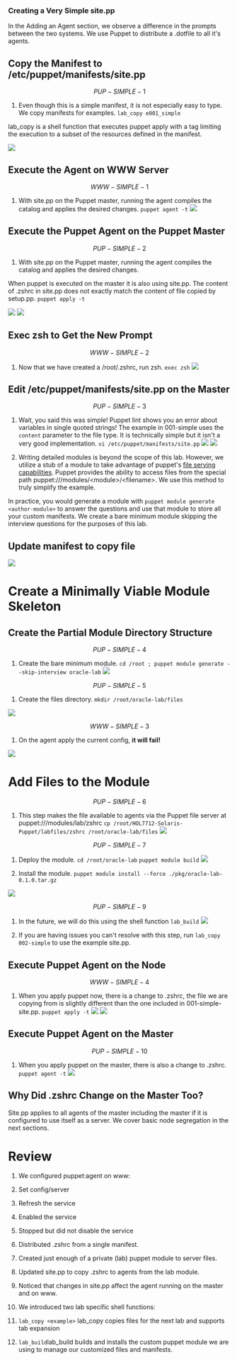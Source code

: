 ### Creating a Very Simple site.pp

In the Adding an Agent section, we observe a difference in the prompts between the two systems. We use Puppet to distribute a .dotfile to all it's agents.

## Copy the Manifest to /etc/puppet/manifests/site.pp


$$
PUP-SIMPLE-1
$$


1. Even though this is a simple manifest, it is not especially easy to type. We copy manifests for examples.
  `lab_copy e001_simple`

  lab_copy is a shell function that executes puppet apply with a tag limiting the execution to a subset of the resources defined in the manifest.


![](/assets/SIMPLE-PUP-001.0.png)

## Execute the Agent on WWW Server


$$
WWW-SIMPLE-1
$$


1. With site.pp on the Puppet master, running the agent compiles the catalog and applies the desired changes.
  `puppet agent -t`
  ![](/assets/SIMPLE-WWW-001.0.png)

## Execute the Puppet Agent on the Puppet Master


$$
PUP-SIMPLE-2
$$


1. With site.pp on the Puppet master, running the agent compiles the catalog and applies the desired changes.

  When puppet is executed on the master it is also using site.pp. The content of .zshrc in site.pp does not exactly match the content of file copied by setup.pp.
  `puppet apply -t`

  ![](/assets/SIMPLE-PUP-002.0.png)
  ![](/assets/SIMPLE-PUP-002.1.png)


## Exec zsh to Get the New Prompt


$$
WWW-SIMPLE-2
$$


1. Now that we have created a /root/.zshrc, run zsh.
  `exec zsh`
  ![](/assets/SIMPLE-WWW-002.0.png)

## Edit /etc/puppet/manifests/site.pp on the Master


$$
PUP-SIMPLE-3
$$


1. Wait, you said this was simple! Puppet lint shows you an error about variables in single quoted strings! The example in 001-simple uses the `content` parameter to the file type.  It is technically simple but it isn't a very good implementation.
  `vi /etc/puppet/manifests/site.pp`
  ![](/assets/SIMPLE-PUP-003.0.png)
  ![](/assets/SIMPLE-PUP-003.1.png)

2. Writing detailed modules is beyond the scope of this lab. However, we utilize a stub of a module to take advantage of puppet's [file serving capabilities](https://docs.puppet.com/puppet/latest/reference/modules_fundamentals.html#files). Puppet provides the ability to access files from the special path puppet:///modules/&lt;module&gt;/&lt;filename&gt;. We use this method to truly simplify the example.


In practice, you would generate a module with `puppet module generate <author-module>` to answer the questions and use that module to store all your custom manifests. We create a bare minimum module skipping the interview questions for the purposes of this lab.

## Update manifest to copy file

![](/assets/SIMPLE-PUP-003.2.png)

# Create a Minimally Viable Module Skeleton

## Create the Partial Module Directory Structure


$$
PUP-SIMPLE-4
$$


1. Create the bare minimum module.
  `cd /root ; puppet module generate --skip-interview oracle-lab`
  ![](/assets/SIMPLE-PUP-004.0.png)


$$
PUP-SIMPLE-5
$$


1. Create the files directory.
  `mkdir /root/oracle-lab/files`

  ![](/assets/SIMPLE-PUP-005.0.png)



$$
WWW-SIMPLE-3
$$


1. On the agent apply the current config, **it will fail!**

![](assets/SIMPLE-WWW-003.0.png)

# Add Files to the Module


$$
PUP-SIMPLE-6
$$


1. This step makes the file available to agents via the Puppet file server at puppet:///modules/lab/zshrc
  `cp /root/HOL7712-Solaris-Puppet/labfiles/zshrc /root/oracle-lab/files`
  ![](/assets/SIMPLE-PUP-006.0.png)


$$
PUP-SIMPLE-7
$$


1. Deploy the module.
  `cd /root/oracle-lab`
  `puppet module build`
  ![](/assets/SIMPLE-PUP-007.0.png)

2. Install the module.
  `puppet module install --force ./pkg/oracle-lab-0.1.0.tar.gz`

  ![](/assets/SIMPLE-PUP-008.0.png)



$$
PUP-SIMPLE-9
$$


1. In the future, we will do this using the shell function `lab_build`
  ![](/assets/SIMPLE-PUP-009.0.png)

1. If you are having issues you can't resolve with this step, run `lab_copy 002-simple` to use the example site.pp.

## Execute Puppet Agent on the Node


$$
WWW-SIMPLE-4
$$


1. When you apply puppet now, there is a change to .zshrc, the file we are copying from is slightly different than the one included in 001-simple-site.pp.
  `puppet apply -t`
  ![](/assets/SIMPLE-WWW-004.0.png)
  ![](/assets/SIMPLE-WWW-004.1.png)

## Execute Puppet Agent on the Master


$$
PUP-SIMPLE-10
$$


1. When you apply puppet on the master, there is also a change to .zshrc.
  `puppet agent -t`
  ![](/assets/SIMPLE-PUP-010.0.png)

## Why Did .zshrc Change on the Master Too?

Site.pp applies to all agents of the master including the master if it is configured to use itself as a server.  We cover basic node segregation in the next sections.

# Review

1. We configured puppet:agent on www:
  1. Set config/server
  2. Refresh the service
  3. Enabled the service
  4. Stopped but did not disable the service

2. Distributed .zshrc from a single manifest.

3. Created just enough of a private (lab) puppet module to server files.

4. Updated site.pp to copy .zshrc to agents from the lab module.

5. Noticed that changes in  site.pp affect the agent running on the master and on www.

6. We introduced two lab specific shell functions:
  1. `lab_copy <example>` lab_copy copies files for the next lab and supports tab expansion
  2. `lab_build`lab_build builds and installs the custom puppet module we are using to manage our customized files and manifests.


